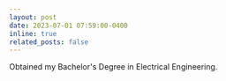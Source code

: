```yaml
---
layout: post
date: 2023-07-01 07:59:00-0400
inline: true
related_posts: false
---
```


Obtained my Bachelor's Degree in Electrical Engineering.
